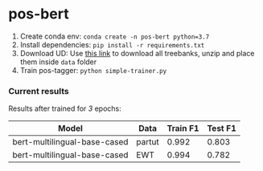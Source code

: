 # pos-bert

1. Create conda env: `conda create -n pos-bert python=3.7`
2. Install dependencies: `pip install -r requirements.txt`
3. Download UD: Use [this link](https://lindat.mff.cuni.cz/repository/xmlui/handle/11234/1-3226) to download all treebanks, unzip and place them inside `data` folder
4. Train pos-tagger: `python simple-trainer.py`

### Current results

Results after trained for *3* epochs:

|Model                         |Data  |Train F1|Test F1|
|------------------------------|------|--------|-------|
|bert-multilingual-base-cased  |partut|0.992   |0.803  |
|bert-multilingual-base-cased  |EWT   |0.994   |0.782  |
